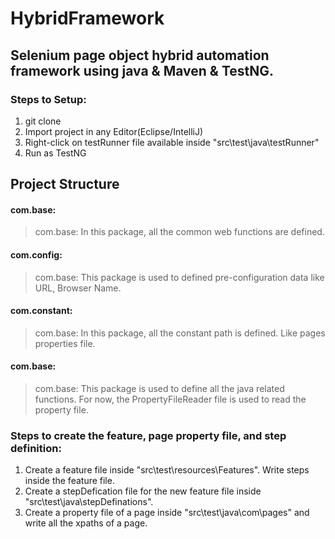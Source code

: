 # HybridFramework

## Selenium page object hybrid automation framework using java & Maven & TestNG.

### Steps to Setup:
1. git clone
2. Import project in any Editor(Eclipse/IntelliJ)
3. Right-click on testRunner file available inside "src\test\java\testRunner"
4. Run as TestNG

## Project Structure
#### com.base:
> com.base: In this package, all the common web functions are defined.

#### com.config:
> com.base: This package is used to defined pre-configuration data like URL, Browser Name.

#### com.constant:
> com.base: In this package, all the constant path is defined. Like pages properties file.

#### com.base:
> com.base: This package is used to define all the java related functions. For now, the PropertyFileReader file is used to read the property file.

### Steps to create the feature, page property file, and step definition:
1. Create a feature file inside "src\test\resources\Features". Write steps inside the feature file.
2. Create a stepDefication file for the new feature file inside "src\test\java\stepDefinations".
3. Create a property file of a page inside "src\test\java\com\pages" and write all the xpaths of a page.
